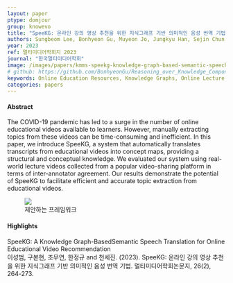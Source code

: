 ```yaml
---
layout: paper
ptype: domjour 
group: knowevo
title: "SpeeKG: 온라인 강의 영상 추천을 위한 지식그래프 기반 의미적인 음성 번역 기법"
authors: Sungbeom Lee, Bonhyeon Gu, Muyeon Jo, Jungkyu Han, Sejin Chun
year: 2023
ref: 멀티미디어학회지 2023
journal: "한국멀티미디어학회"
image: /images/papers/kmms-speekg-knowledge-graph-based-semantic-speech-translation.png
# github: https://github.com/BonhyeonGu/Reasoning_over_Knowledge_Component_Streams
keywords: Online Education Resources, Knowledge Graphs, Online Lecture Courses Recommendation
categories: papers
---
```


<h4><span class="badge badge-info">Abstract</span></h4>
The COVID-19 pandemic has led to a surge in the number of online educational videos available to learners. However, manually extracting topics from these videos can be time-consuming and inefficient. In this paper, we introduce SpeeKG, a system that automatically translates transcripts from educational videos into concept maps, providing a structural and conceptual knowledge. We evaluated our system using real-world lecture videos collected from a popular video-sharing platform in terms of inter-annotator agreement. Our results demonstrate the potential of SpeeKG to facilitate efficient and accurate topic extraction from educational videos.

<figure>
    <img class="pull-left pad-right media-object d-none d-sm-block" src="{{ page.image }}">
    <figcaption>제안하는 프레임워크</figcaption>
</figure>

<h4><span class="badge badge-info">Highlights</span></h4>

<div class="alert alert-warning" role="alert">
   SpeeKG: A Knowledge Graph-BasedSemantic Speech Translation for Online Educational Video Recommendation 
</div>

<div class="alert alert-primary" role="alert">
   이성범, 구본현, 조무연, 한정규 and 천세진. (2023). SpeeKG: 온라인 강의 영상 추천을 위한 지식그래프 기반 의미적인 음성 번역 기법. 멀티미디어학회논문지, 26(2), 264-273.
</div>